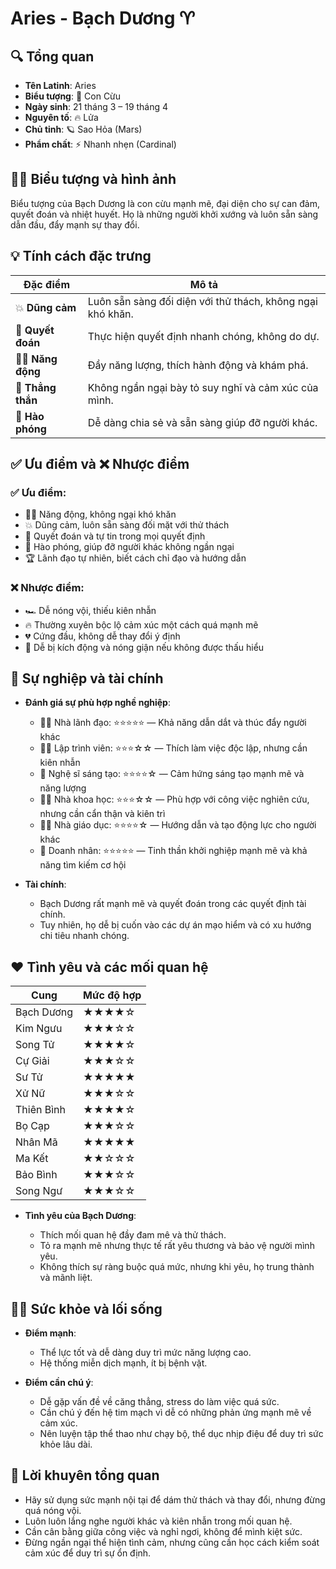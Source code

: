 # Aries - Bạch Dương ♈️

## 🔍 Tổng quan

* **Tên Latinh**: Aries
* **Biểu tượng**: 🐏 Con Cừu
* **Ngày sinh**: 21 tháng 3 – 19 tháng 4
* **Nguyên tố**: 🔥 Lửa
* **Chủ tinh**: 🪐 Sao Hỏa (Mars)
* **Phẩm chất**: ⚡ Nhanh nhẹn (Cardinal)

## 🧑‍🎨 Biểu tượng và hình ảnh

Biểu tượng của Bạch Dương là con cừu mạnh mẽ, đại diện cho sự can đảm, quyết đoán và nhiệt huyết. Họ là những người khởi xướng và luôn sẵn sàng dẫn đầu, đẩy mạnh sự thay đổi.

## 💡 Tính cách đặc trưng

| Đặc điểm              | Mô tả                                              |
| --------------------- | -------------------------------------------------- |
| 💥 **Dũng cảm**       | Luôn sẵn sàng đối diện với thử thách, không ngại khó khăn. |
| 💪 **Quyết đoán**     | Thực hiện quyết định nhanh chóng, không do dự.     |
| 🏃‍♂️ **Năng động**   | Đầy năng lượng, thích hành động và khám phá.       |
| 🤠 **Thẳng thắn**     | Không ngần ngại bày tỏ suy nghĩ và cảm xúc của mình. |
| 🌟 **Hào phóng**     | Dễ dàng chia sẻ và sẵn sàng giúp đỡ người khác.     |

## ✅ Ưu điểm và ❌ Nhược điểm

### ✅ Ưu điểm:

* 🏃‍♂️ Năng động, không ngại khó khăn
* 💥 Dũng cảm, luôn sẵn sàng đối mặt với thử thách
* 💪 Quyết đoán và tự tin trong mọi quyết định
* 🌟 Hào phóng, giúp đỡ người khác không ngần ngại
* 🏆 Lãnh đạo tự nhiên, biết cách chỉ đạo và hướng dẫn

### ❌ Nhược điểm:

* 🏎️ Dễ nóng vội, thiếu kiên nhẫn
* 🔥 Thường xuyên bộc lộ cảm xúc một cách quá mạnh mẽ
* 💔 Cứng đầu, không dễ thay đổi ý định
* 🤯 Dễ bị kích động và nóng giận nếu không được thấu hiểu

## 💼 Sự nghiệp và tài chính

* **Đánh giá sự phù hợp nghề nghiệp**:

  * 🏃‍♂️ Nhà lãnh đạo: ⭐⭐⭐⭐⭐ — Khả năng dẫn dắt và thúc đẩy người khác
  * 👩‍💻 Lập trình viên: ⭐⭐⭐☆☆ — Thích làm việc độc lập, nhưng cần kiên nhẫn
  * 🎨 Nghệ sĩ sáng tạo: ⭐⭐⭐⭐☆ — Cảm hứng sáng tạo mạnh mẽ và năng lượng
  * 👨‍🔬 Nhà khoa học: ⭐⭐⭐☆☆ — Phù hợp với công việc nghiên cứu, nhưng cần cẩn thận và kiên trì
  * 🧑‍🏫 Nhà giáo dục: ⭐⭐⭐⭐☆ — Hướng dẫn và tạo động lực cho người khác
  * 💼 Doanh nhân: ⭐⭐⭐⭐⭐ — Tinh thần khởi nghiệp mạnh mẽ và khả năng tìm kiếm cơ hội

* **Tài chính**:

  * Bạch Dương rất mạnh mẽ và quyết đoán trong các quyết định tài chính.
  * Tuy nhiên, họ dễ bị cuốn vào các dự án mạo hiểm và có xu hướng chi tiêu nhanh chóng.

## ❤️ Tình yêu và các mối quan hệ

| Cung       | Mức độ hợp |
| ---------- | ---------- |
| Bạch Dương | ★★★★☆      |
| Kim Ngưu   | ★★★☆☆      |
| Song Tử    | ★★★★☆      |
| Cự Giải    | ★★★☆☆      |
| Sư Tử      | ★★★★★      |
| Xử Nữ      | ★★★☆☆      |
| Thiên Bình | ★★★★☆      |
| Bọ Cạp     | ★★★☆☆      |
| Nhân Mã    | ★★★★★      |
| Ma Kết     | ★★☆☆☆      |
| Bảo Bình   | ★★★☆☆      |
| Song Ngư   | ★★★☆☆      |

* **Tình yêu của Bạch Dương**:

  * Thích mối quan hệ đầy đam mê và thử thách.
  * Tỏ ra mạnh mẽ nhưng thực tế rất yêu thương và bảo vệ người mình yêu.
  * Không thích sự ràng buộc quá mức, nhưng khi yêu, họ trung thành và mãnh liệt.

## 🧘‍♂️ Sức khỏe và lối sống

* **Điểm mạnh**:

  * Thể lực tốt và dễ dàng duy trì mức năng lượng cao.
  * Hệ thống miễn dịch mạnh, ít bị bệnh vặt.

* **Điểm cần chú ý**:

  * Dễ gặp vấn đề về căng thẳng, stress do làm việc quá sức.
  * Cần chú ý đến hệ tim mạch vì dễ có những phản ứng mạnh mẽ về cảm xúc.
  * Nên luyện tập thể thao như chạy bộ, thể dục nhịp điệu để duy trì sức khỏe lâu dài.

## 🌟 Lời khuyên tổng quan

* Hãy sử dụng sức mạnh nội tại để dám thử thách và thay đổi, nhưng đừng quá nóng vội.
* Luôn luôn lắng nghe người khác và kiên nhẫn trong mối quan hệ.
* Cần cân bằng giữa công việc và nghỉ ngơi, không để mình kiệt sức.
* Đừng ngần ngại thể hiện tình cảm, nhưng cũng cần học cách kiểm soát cảm xúc để duy trì sự ổn định.

